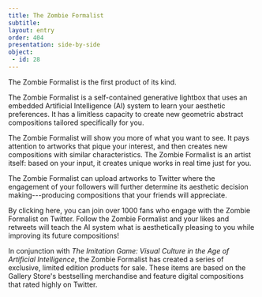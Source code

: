 ```yaml
---
title: The Zombie Formalist
subtitle:
layout: entry
order: 404
presentation: side-by-side
object:
 - id: 28 
---
```


The Zombie Formalist is the first product of its kind.

The Zombie Formalist is a self-contained generative lightbox that uses an embedded Artificial Intelligence (AI) system to learn your aesthetic preferences. It has a limitless capacity to create new geometric abstract compositions tailored specifically for you.

The Zombie Formalist will show you more of what you want to see. It pays attention to artworks that pique your interest, and then creates new compositions with similar characteristics. The Zombie Formalist is an artist itself: based on your input, it creates unique works in real time just for you.

The Zombie Formalist can upload artworks to Twitter where the engagement of your followers will further determine its aesthetic decision making---producing compositions that your friends will appreciate.

By clicking here, you can join over 1000 fans who engage with the Zombie Formalist on Twitter. Follow the Zombie Formalist and your likes and retweets will teach the AI system what is aesthetically pleasing to you while improving its future compositions!

In conjunction with *The Imitation Game: Visual Culture in the Age of Artificial Intelligence*, the Zombie Formalist has created a series of exclusive, limited edition products for sale. These items are based on the Gallery Store's bestselling merchandise and feature digital compositions that rated highly on Twitter.

